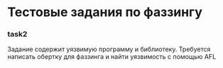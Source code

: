 # Тестовые задания по фаззингу 

### task2 
Задание содержит уязвимую программу и библиотеку. Требуется написать обертку для фаззинга и найти уязвимость с помощью AFL 
